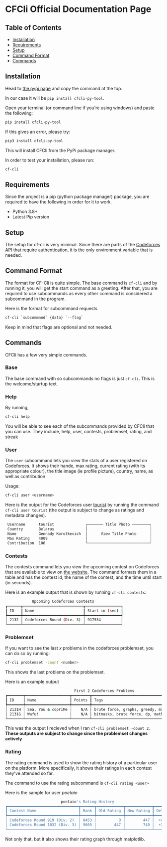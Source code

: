 # CFCli Official Documentation Page

## Table of Contents

- [Installation](#installation)
- [Requirements](#requirements)
- [Setup](#setup)
- [Command Format](#command-format)
- [Commands](#commands)

## Installation

Head to [the pypi page](https://pypi.org/project/cfcli-py-tool/) and copy the command at the top.

In our case it will be `pip install cfcli-py-tool`.

Open your terminal (or command line if you're using windows) and paste the following:

```bash
pip install cfcli-py-tool
```

If this gives an error, please try:

```bash
pip3 install cfcli-py-tool
```

This will install CFCli from the PyPi package manager.

In order to test your installation, please run:

```bash
cf-cli
```

## Requirements

Since the project is a pip (python package manager) package, you are required to have the following in order for it to work.
- Python 3.8+
- Latest Pip version

## Setup

The setup for cf-cli is very minimal. Since there are parts of the [Codeforces API](https://codeforces.com/apiHelp) that require authentication, it is the only environment variable that is needed.

## Command Format

The format for CF-Cli is quite simple. The base command is `cf-cli` and by running it, you will get the start command as a greeting. After that, you are required to use subcommands as every other command is considered a subcommand in the program.

Here is the format for subcommand requests

```bash
cf-cli `subcommand` {data} `--flag`
```

Keep in mind that flags are optional and not needed.

## Commands

CFCli has a few very simple commands.

### Base

The base command with so subcommands no flags is just `cf-cli`. This is the welcome/startup text.

### Help

By running,

```bash
cf-cli help
```

You will be able to see each of the subcommands provided by CFCli that you can use. They include, help, user, contests, problemset, rating, and streak

### User

The `user` subcommand lets you view the stats of a user registered on Codeforces. It shows their hande, max rating, current rating (with its appropriate colour), the title image (ie profile picture), country, name, as well as contribution

Usage:

```bash
cf-cli user <username>
```

Here is the output for the Codeforces user [tourist](https://codeforces.com/profile/tourist) by running the command `cf-cli user tourist` (the output is subject to change as ratings and metadata changes).

```bash
 Username      tourist              ╭─────── Title Photo ────────╮
 Country       Belarus              │                            │
 Name          Gennady Korotkevich  │      View Title Photo      │
 Max Rating    4009                 │                            │
 Contribution  106                  ╰────────────────────────────╯
```

### Contests

The contests command lets you view the upcoming contest on Codeforces that are available to view on [the website](https://codeforces.com/contests). The command formats them in a table and has the contest id, the name of the contest, and the time until start (in seconds).

Here is an example output that is shown by running `cf-cli contests`:

```bash
            Upcoming Codeforces Contests
┏━━━━━━┳━━━━━━━━━━━━━━━━━━━━━━━━━━━┳━━━━━━━━━━━━━━━━┓
┃ ID   ┃ Name                      ┃ Start in (sec) ┃
┡━━━━━━╇━━━━━━━━━━━━━━━━━━━━━━━━━━━╇━━━━━━━━━━━━━━━━┩
│ 2132 │ Codeforces Round (Div. 3) │ 917534         │
└──────┴───────────────────────────┴────────────────┘
```

### Problemset

If you want to see the last *x* problems in the codeforces problemset, you can do so by running:

```bash
cf-cli problemset -count <number>
```

This shows the last <number> problems on the problemset.

Here is an example output

```bash
                               First 2 Codeforces Problems
┏━━━━━━━┳━━━━━━━━━━━━━━━━━━━━┳━━━━━━━━┳━━━━━━━━━━━━━━━━━━━━━━━━━━━━━━━━━━━━━━━━━━━━━━━━━━┓
┃ ID    ┃ Name               ┃ Points ┃ Tags                                             ┃
┡━━━━━━━╇━━━━━━━━━━━━━━━━━━━━╇━━━━━━━━╇━━━━━━━━━━━━━━━━━━━━━━━━━━━━━━━━━━━━━━━━━━━━━━━━━━┩
│ 2131H │ Sea, You & copriMe │    N/A │ brute force, graphs, greedy, math, number theory │
│ 2131G │ Wafu!              │    N/A │ bitmasks, brute force, dp, math                  │
└───────┴────────────────────┴────────┴──────────────────────────────────────────────────┘
```
This was the output I recieved when I ran `cf-cli problemset -count 2`. **These outputs are subject to change since the problemset changes actively**

### Rating

The rating command is used to show the rating history of a particular user on the platform. More specifically, it shows their ratings in each contest they've attended so far.

The command to use the rating subcommand is `cf-cli rating <user>`

Here is the sample for user *poetaio*

```bash
                         poetaio's Rating History
┏━━━━━━━━━━━━━━━━━━━━━━━━━━━━━━━━┳━━━━━━┳━━━━━━━━━━━━┳━━━━━━━━━━━━┳━━━━━━━┓
┃ Contest Name                   ┃ Rank ┃ Old Rating ┃ New Rating ┃ Delta ┃
┡━━━━━━━━━━━━━━━━━━━━━━━━━━━━━━━━╇━━━━━━╇━━━━━━━━━━━━╇━━━━━━━━━━━━╇━━━━━━━┩
│ Codeforces Round 919 (Div. 2)  │ 8453 │          0 │        447 │  +447 │
│ Codeforces Round 1032 (Div. 3) │ 9605 │        447 │        740 │  +293 │
└────────────────────────────────┴──────┴────────────┴────────────┴───────┘
```

Not only that, but it also shows their rating graph through matplotlib.